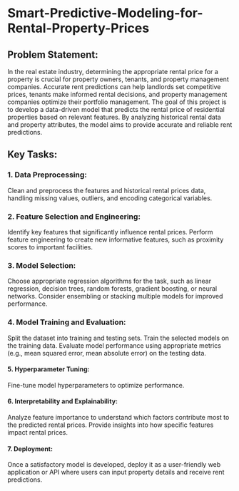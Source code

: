 # Smart-Predictive-Modeling-for-Rental-Property-Prices
## Problem Statement:
In the real estate industry, determining the appropriate rental price for a property is crucial for
property owners, tenants, and property management companies. Accurate rent predictions can
help landlords set competitive prices, tenants make informed rental decisions, and property
management companies optimize their portfolio management.
The goal of this project is to develop a data-driven model that predicts the rental price of
residential properties based on relevant features. By analyzing historical rental data and
property attributes, the model aims to provide accurate and reliable rent predictions.
## Key Tasks:
### 1. Data Preprocessing:
Clean and preprocess the features and historical rental prices data, handling missing
values, outliers, and encoding categorical variables.
### 2. Feature Selection and Engineering:
Identify key features that significantly influence rental prices. Perform feature
engineering to create new informative features, such as proximity scores to important
facilities.
### 3. Model Selection:
Choose appropriate regression algorithms for the task, such as linear regression,
decision trees, random forests, gradient boosting, or neural networks. Consider
ensembling or stacking multiple models for improved performance.
### 4. Model Training and Evaluation:
Split the dataset into training and testing sets. Train the selected models on the training
data. Evaluate model performance using appropriate metrics (e.g., mean squared error,
mean absolute error) on the testing data.
#### 5. Hyperparameter Tuning:
Fine-tune model hyperparameters to optimize performance.
#### 6. Interpretability and Explainability:
Analyze feature importance to understand which factors contribute most to the predicted
rental prices. Provide insights into how specific features impact rental prices.
#### 7. Deployment:
Once a satisfactory model is developed, deploy it as a user-friendly web application or
API where users can input property details and receive rent predictions.
